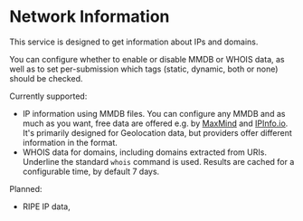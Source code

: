 # Network Information

This service is designed to get information about IPs and domains.

You can configure whether to enable or disable MMDB or WHOIS data, as well as to set per-submission
which tags (static, dynamic, both or none) should be checked.

Currently supported:
 - IP information using MMDB files. You can configure any MMDB and as much as you want,
  free data are offered e.g. by [MaxMind](https://www.maxmind.com/) and [IPInfo.io](https://ipinfo.io/).
  It's primarily designed for Geolocation data, but providers offer different information in the format.
 - WHOIS data for domains, including domains extracted from URIs. Underline the standard `whois` command
  is used. Results are cached for a configurable time, by default 7 days.

Planned:
  - RIPE IP data,
